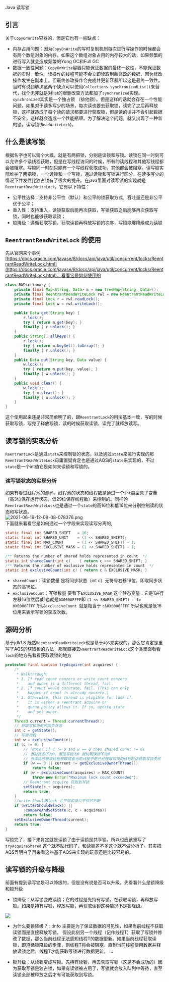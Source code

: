 Java 读写锁
<a name="S1KmF"></a>
## 引言
关于`CopyOnWrite`容器的，但是它也有一些缺点：

- 内存占用问题：因为`CopyOnWrite`的写时复制机制每次进行写操作的时候都会有两个数组对象的内存，如果这个数组对象占用的内存较大的话，如果频繁的进行写入就会造成频繁的Yong GC和Full GC
- 数据一致性问题：`CopyOnWrite`容器只能保证数据的最终一致性，不能保证数据的实时一致性。读操作的线程可能不会立即读取到新修改的数据，因为修改操作发生在副本上。但最终修改操作会完成并更新容器所以这是最终一致性。当时有说到解决这两个缺点可以使用`Collections.synchronizedList()`来替代，找个无非就是对list的增删改查方法都加了`synchronized`实现。`synchronized`其实是一个独占锁 （排他锁）。但是这样的话就会存在一个性能问题，如果对于读多写少的场景，每次读也要去获取锁，读完了之后再释放锁，这样就造成了每个读的请求都要进行获取锁，但是读的话并不会引起数据不安全，这样就会造成一个性能瓶颈。为了解决这个问题，就又出现了一种新的锁，读写锁(`ReadWriteLock`)。
<a name="ng795"></a>
## 什么是读写锁
根据名字也可以猜个大概，就是有两把锁，分别是读锁和写锁。读锁在同一时刻可以允许多个读线程获取，但是在写线程访问的时候，所有的读线程和其他写线程都会被阻塞。写锁同一时刻只能有一个写线程获取成功，其他都会被阻塞。读写锁实际维护了两把锁，一个读锁和一个写锁，通过读锁和写锁进行区分，在读多写少的情况下并发性比独占锁有了很大的提升。在java里面对读写锁的实现就是`ReentrantReadWriteLock`，它有以下特性：

- 公平性选择：支持非公平性（默认）和公平的锁获取方式，吞吐量还是非公平优于公平；
- 重入性：支持重入，读锁获取后能再次获取，写锁获取之后能够再次获取写锁，同时也能够获取读锁；
- 锁降级：遵循获取写锁，获取读锁再释放写锁的次序，写锁能够降级成为读锁
<a name="wbyzI"></a>
## `ReentrantReadWriteLock` 的使用
先从官网来个事例[https://docs.oracle.com/javase/8/docs/api/java/util/concurrent/locks/ReentrantReadWriteLock.html](https://docs.oracle.com/javase/8/docs/api/java/util/concurrent/locks/ReentrantReadWriteLock.html)，看看它是如何使用的
```java
class RWDictionary {
    private final Map<String, Data> m = new TreeMap<String, Data>();
    private final ReentrantReadWriteLock rwl = new ReentrantReadWriteLock();
    private final Lock r = rwl.readLock();
    private final Lock w = rwl.writeLock();

    public Data get(String key) {
        r.lock();
        try { return m.get(key); }
        finally { r.unlock(); }
    }
    public String[] allKeys() {
        r.lock();
        try { return m.keySet().toArray(); }
        finally { r.unlock(); }
    }
    public Data put(String key, Data value) {
        w.lock();
        try { return m.put(key, value); }
        finally { w.unlock(); }
    }
    public void clear() {
        w.lock();
        try { m.clear(); }
        finally { w.unlock(); }
    }
}
```
这个使用起来还是非常简单明了的，跟`ReentrantLock`的用法基本一致，写的时候获取写锁，写完了释放写锁，读的时候获取读锁，读完了就释放读写。
<a name="GQ7ub"></a>
## 读写锁的实现分析
`ReentrantLock`是通过`state`来控制锁的状态，以及通过`state`来进行实现的那`ReentrantReadWriteLock`毋庸置疑肯定也是通过AQS的`state`来实现的，不过`state`是一个int值它是如何来读锁和写锁的。
<a name="y4Nzt"></a>
### 读写锁状态的实现分析
如果有看过线程池的源码，线程池的状态和线程数是通过一个`int`类型原子变量（高3位保存运行状态，低29位保存线程数）来控制的。同样的`ReentrantReadWriteLock`也是通过一个`state`的高16位和低16位来分别控制读的状态和写状态。<br />![2021-06-19-12-09-08-078376.png](https://cdn.nlark.com/yuque/0/2021/png/396745/1624076101017-4a9e276f-e907-4203-9521-21ce542d09c0.png#clientId=u4860ec58-bb11-4&from=ui&id=u5d3a21e6&originHeight=582&originWidth=1080&originalType=binary&ratio=3&size=1889391&status=done&style=shadow&taskId=u1d19cda6-2411-4808-8bb3-dca75fa4da6)<br />下面就来看看它是如何通过一个字段来实现读写分离的,
```java
static final int SHARED_SHIFT   = 16;
static final int SHARED_UNIT    = (1 << SHARED_SHIFT);
static final int MAX_COUNT      = (1 << SHARED_SHIFT) - 1;
static final int EXCLUSIVE_MASK = (1 << SHARED_SHIFT) - 1;

/** Returns the number of shared holds represented in count  */
static int sharedCount(int c)    { return c >>> SHARED_SHIFT; }
/** Returns the number of exclusive holds represented in count  */
static int exclusiveCount(int c) { return c & EXCLUSIVE_MASK; }
```

- `sharedCount`：读锁数量 是将同步状态（int c）无符号右移16位，即取同步状态的高16位。
- `exclusiveCount`：写锁数量 要看下`EXCLUSIVE_MASK` 这个静态变量：它是1进行左移16位然后减1也就是`0X0000FFFF`即 `(1 << SHARED_SHIFT) - 1= 0X0000FFFF` 所以`exclusiveCount `就是相当于 `c&0X0000FFFF` 所以也就是低16位用来表示写锁的获取次数。
<a name="KzUjj"></a>
## 源码分析
基于jdk1.8 既然`ReentrantReadWriteLock`也是基于`AQS`来实现的，那么它肯定是重写了AQS的获取锁的方法，那就直接去`ReentrantReadWriteLock`这个类里面看看`lock`的地方先看看获取读锁的地方
```java
protected final boolean tryAcquire(int acquires) {
    /*
     * Walkthrough:
     * 1. If read count nonzero or write count nonzero
     *    and owner is a different thread, fail.
     * 2. If count would saturate, fail. (This can only
     *    happen if count is already nonzero.)
     * 3. Otherwise, this thread is eligible for lock if
     *    it is either a reentrant acquire or
     *    queue policy allows it. If so, update state
     *    and set owner.
     */
    Thread current = Thread.currentThread();
    // 获取写锁当前的同步状态
    int c = getState();
    // 写锁次数
    int w = exclusiveCount(c);
    if (c != 0) {
        // (Note: if c != 0 and w == 0 then shared count != 0)
        // 当前状态不为0，但是写锁为0 就说明读锁不为0
        // 当读锁已被读线程获取或者当前线程不是已经获取写锁的线程的话获取写锁失败
        if (w == 0 || current != getExclusiveOwnerThread())
            return false;
        if (w + exclusiveCount(acquires) > MAX_COUNT)
            throw new Error("Maximum lock count exceeded");
        // Reentrant acquire 获取到写锁
        setState(c + acquires);
        return true;
    }
    //writerShouldBlock 公平锁和非公平锁的判断
    if (writerShouldBlock() ||
        !compareAndSetState(c, c + acquires))
        return false;
    setExclusiveOwnerThread(current);
    return true;
}
```
写锁完了，接下来肯定就是读锁了由于读锁是共享锁，所以也应该重写了`tryAcquireShared` 这个就不贴代码了，和读锁差不多这个就不做分析了。其实把AQS弄明白了再来看这些基于AQS来实现的玩意还是比较容易的。
<a name="JvJDI"></a>
## 读写锁的升级与降级
前面有提到读写锁是可以降级的，但是没有说是否可以升级。先看看什么是锁降级和锁升级

- 锁降级：从写锁变成读锁；它的过程是先持有写锁，在获取读锁，再释放写锁。如果是持有写锁，释放写锁，再获取读锁这种情况不是锁降级。

![](https://cdn.nlark.com/yuque/0/2021/webp/396745/1623849462179-caf318c4-8b70-4b67-9d8b-09553e5f320f.webp#clientId=uec285f0e-3e05-4&from=paste&id=ufcbda4a4&originHeight=88&originWidth=634&originalType=url&ratio=3&status=done&style=shadow&taskId=u01f49d5e-d384-4f26-97bb-ea4c69b80d7)

- 为什么要锁降级？
:::info
主要是为了保证数据的可见性，如果当前线程不获取读锁而是直接释放写锁， 假设此刻另一个线程（记作线程T）获取了写锁并修改了数据，那么当前线程无法感知线程T的数据更新。如果当前线程获取读锁，即遵循锁降级的步骤，则线程T将会被阻塞，直到当前线程使用数据并释放读锁之后，线程T才能获取写锁进行数据更新。
:::

- 锁升级：从读锁变成写锁。先持有读锁，再去获取写锁（这是不会成功的）因为获取写锁是独占锁，如果有读锁被占用了，写锁就会放入队列中等待，直至读锁全部被释放之后才有可能获取到写锁。
